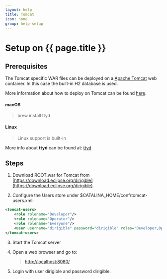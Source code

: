 ```yaml
---
layout: help
title: Tomcat
icon: none
group: help-setup
---
```


Setup on {{ page.title }}
===


Prerequisites
---

The Tomcat specific WAR files can be deployed on a [Apache Tomcat](http://tomcat.apache.org/) web container. In this case the built-in H2 database is used.

More information about how to deploy on Tomcat can be found [here](http://tomcat.apache.org/tomcat-8.0-doc/appdev/deployment.html).

#### macOS

> brew install ttyd

#### Linux

> Linux support is built-in

More info about **ttyd** can be found at: [ttyd](https://github.com/tsl0922/ttyd)

Steps
---

1. Download ROOT.war for Tomcat from [https://download.eclipse.org/dirigible](https://download.eclipse.org/dirigible).

2. Configure the Users store under $CATALINA_HOME/conf/tomcat-users.xml:

```xml
<tomcat-users>
	<role rolename="Developer"/>
	<role rolename="Operator"/>
	<role rolename="Everyone"/>
	<user username="dirigible" password="dirigible" roles="Developer,Operator,Everyone"/>
</tomcat-users>
```
       
3. Start the Tomcat server

4. Open a web browser and go to:

	> [http://localhost:8080/](http://localhost:8080/)

5. Login with user dirigible and password dirigible.
